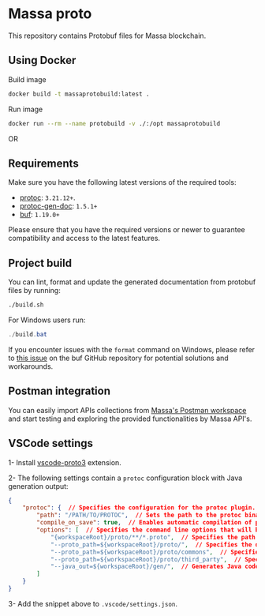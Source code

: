 <!-- Copyright (c) 2023 MASSA LABS <info@massa.net> -->

# Massa proto

This repository contains Protobuf files for Massa blockchain.

Using Docker
------------
Build image
```bash
docker build -t massaprotobuild:latest .
```
Run image 
```bash
docker run --rm --name protobuild -v ./:/opt massaprotobuild
```

OR

Requirements
------------

Make sure you have the following latest versions of the required tools:

- [protoc](https://grpc.io/docs/protoc-installation/): `3.21.12+`. 
- [protoc-gen-doc](https://github.com/pseudomuto/protoc-gen-doc): `1.5.1+`
- [buf](https://buf.build/docs/installation): `1.19.0+`

Please ensure that you have the required versions or newer to guarantee compatibility and access to the latest features.

Project build
-------------

You can lint, format and update the generated documentation from protobuf files by running: 
```bash
./build.sh
```

For Windows users run:
```powershell
./build.bat
```

If you encounter issues with the `format` command on Windows, please refer to [this issue](https://github.com/bufbuild/buf/issues/1251) on the buf GitHub repository for potential solutions and workarounds.

Postman integration
-------------------
You can easily import APIs collections from [Massa's Postman workspace](https://www.postman.com/massalabs) and start testing and exploring the provided functionalities by Massa API's.

VSCode settings
------------------

1- Install [vscode-proto3](https://marketplace.visualstudio.com/items?itemName=zxh404.vscode-proto3) extension.

2- The following settings contain a `protoc` configuration block with Java generation output:

```json
{
    "protoc": {  // Specifies the configuration for the protoc plugin.
        "path": "/PATH/TO/PROTOC",  // Sets the path to the protoc binary that will be used to compile the protobuf files.
        "compile_on_save": true,  // Enables automatic compilation of protobuf files when they are saved.
        "options": [  // Specifies the command line options that will be passed to protoc.
            "{workspaceRoot}/proto/**/*.proto",  // Specifies the path to the protobuf files that should be compiled.
            "--proto_path=${workspaceRoot}/proto/",  // Specifies the directory to search for imported protobuf files.
            "--proto_path=${workspaceRoot}/proto/commons",  // Specifies the directory to search for imported common protobuf files.
            "--proto_path=${workspaceRoot}/proto/third_party",  // Specifies the directory to search for imported third_party protobuf files.
            "--java_out=${workspaceRoot}/gen/",  // Generates Java code from the protobuf files.
        ]
    }
}
```

3- Add the snippet above to `.vscode/settings.json`.
